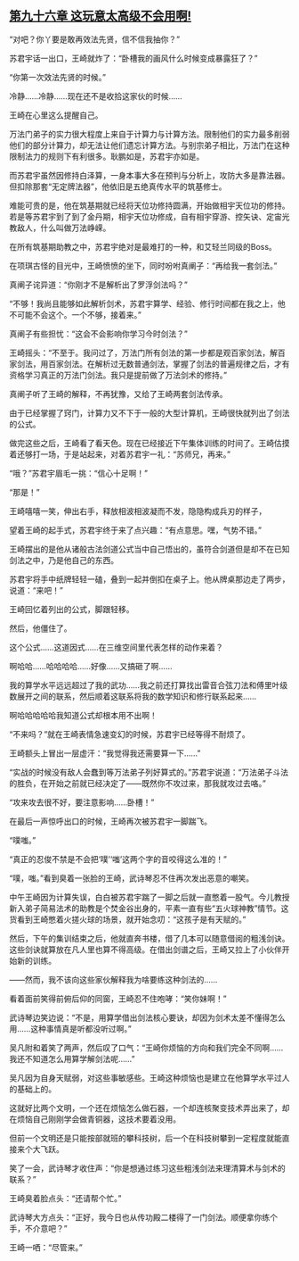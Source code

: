 ## [第九十六章 这玩意太高级不会用啊!](https://www.xxbiquge.com/11_11207/5463519.html)


  “对吧？你丫要是敢再效法先贤，信不信我抽你？”

  苏君宇话一出口，王崎就炸了：“卧槽我的画风什么时候变成暴露狂了？”

  “你第一次效法先贤的时候。”

  冷静……冷静……现在还不是收拾这家伙的时候……

  王崎在心里这么提醒自己。

  万法门弟子的实力很大程度上来自于计算力与计算方法。限制他们的实力最多削弱他们的部分计算力，却无法让他们遗忘计算方法。与别宗弟子相比，万法门在这种限制法力的规则下有利很多。耿鹏如是，苏君宇亦如是。

  而苏君宇虽然因修持白泽算，一身本事大多在预判与分析上，攻防大多是靠法器。但扣除那套“无定牌法器”，他依旧是五绝真传水平的筑基修士。

  难能可贵的是，他在筑基期就已经将天位功修持圆满，开始做相宇天位功的修持。若是等苏君宇到了到了金丹期，相宇天位功修成，自有相宇穿游、控矢诀、定宙光教敌人，什么叫做万法峥嵘。

  在所有筑基期助教之中，苏君宇绝对是最难打的一种，和艾轻兰同级的Boss。

  在项琪古怪的目光中，王崎愤愤的坐下，同时吩咐真阐子：“再给我一套剑法。”

  真阐子诧异道：“你刚才不是解析出了罗浮剑法吗？”

  “不够！我尚且能够如此解析剑术，苏君宇算学、经验、修行时间都在我之上，他不可能不会这个。一个不够，接着来。”

  真阐子有些担忧：“这会不会影响你学习今时剑法？”

  王崎摇头：“不至于。我问过了，万法门所有剑法的第一步都是观百家剑法，解百家剑法，用百家剑法。在解析过无数普通剑法，掌握了剑法的普遍规律之后，才有资格学习真正的万法门剑法。我只是提前做了万法剑术的修持。”

  真阐子听了王崎的解释，不再犹豫，又给了王崎两套剑法传承。

  由于已经掌握了窍门，计算力又不下于一般的大型计算机，王崎很快就列出了剑法的公式。

  做完这些之后，王崎看了看天色。现在已经接近下午集体训练的时间了。王崎估摸着还够打一场，于是站起来，对着苏君宇一礼：“苏师兄，再来。”

  “哦？”苏君宇眉毛一挑：“信心十足啊！”

  “那是！”

  王崎嘻嘻一笑，伸出右手，释放相波相波凝而不发，隐隐构成兵刃的样子，

  望着王崎的起手式，苏君宇终于来了点兴趣：“有点意思。嘿，气势不错。”

  王崎摆出的是他从诸般古法剑道公式当中自己悟出的，虽符合剑道但是却不在已知剑法之中，乃是他自己的东西。

  苏君宇将手中纸牌轻轻一磕，叠到一起并倒扣在桌子上。他从牌桌那边走了两步，说道：“来吧！”

  王崎回忆着列出的公式，脚跟轻移。

  然后，他僵住了。

  这个公式……这道因式……在三维空间里代表怎样的动作来着？

  啊哈哈……哈哈哈哈……好像……又搞砸了啊……

  我的算学水平远远超过了我的武功……我之前还打算找出雷音合弦刀法和傅里叶级数展开之间的联系，然后顺着这联系将我的数学知识和修行联系起来……

  啊哈哈哈哈哈我知道公式却根本用不出啊！

  “不来吗？”就在王崎表情急速变幻的时候，苏君宇已经等得不耐烦了。

  王崎额头上冒出一层虚汗：“我觉得我还需要算一下……”

  “实战的时候没有敌人会蠢到等万法弟子列好算式的。”苏君宇说道：“万法弟子斗法的胜负，在开始之前就已经决定了——既然你不攻过来，那我就攻过去咯。”

  “攻来攻去很不好，要注意影响……卧槽！”

  在最后一声惊呼出口的时候，王崎再次被苏君宇一脚踹飞。

  “噗嗤。”

  “真正的忍俊不禁是不会把‘噗’‘嗤’这两个字的音咬得这么准的！”

  “噗，嗤。”看到臭着一张脸的王崎，武诗琴忍不住再次发出恶意的嘲笑。

  中午王崎因为计算失误，白白被苏君宇踹了一脚之后就一直憋着一股气。今儿教授新入弟子简易法术的助教是个焚金谷出身的，平素一直有些“五火球神教”情节。这货看到王崎憋着火搓火球的场景，就开始念叨：“这孩子是有天赋的。”

  然后，下午的集训结束之后，他就直奔书楼，借了几本可以随意借阅的粗浅剑诀。这些剑诀就算放在凡人里也算不得高级。在借出剑谱之后，王崎又拉上了小伙伴开始新的训练。

  ——然而，我不该向这些家伙解释我为啥要练这种剑法的……

  看着面前笑得前俯后仰的同窗，王崎忍不住咆哮：“笑你妹啊！”

  武诗琴边笑边说：“不是，用算学借出剑法核心要诀，却因为剑术太差不懂得怎么用……这种事情真是听都没听过啊。”

  吴凡附和着笑了两声，然后叹了口气：“王崎你烦恼的方向和我们完全不同啊……我还不知道怎么用算学解剑法呢……”

  吴凡因为自身天赋弱，对这些事敏感些。王崎这种烦恼也是建立在他算学水平过人的基础上的。

  这就好比两个文明，一个还在烦恼怎么做石器，一个却连核聚变技术弄出来了，却在烦恼自己刚刚学会做青铜器，这技术要着没用。

  但前一个文明还是只能按部就班的攀科技树，后一个在科技树攀到一定程度就能直接来个大飞跃。

  笑了一会，武诗琴才收住声：“你是想通过练习这些粗浅剑法来理清算术与剑术的联系？”

  王崎臭着脸点头：“还请帮个忙。”

  武诗琴大方点头：“正好，我今日也从传功殿二楼得了一门剑法。顺便拿你练个手，不介意吧？”

  王崎一哂：“尽管来。”
